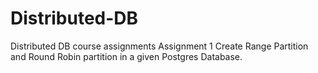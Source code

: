 # Distributed-DB
Distributed DB course assignments
Assignment 1
Create Range Partition and Round Robin partition in a given Postgres Database.

